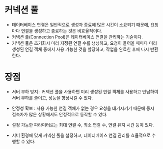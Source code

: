 # 커넥션 풀

- 데이터베이스 연결은 일반적으로 생성과 종료에 많은 시간이 소요되기 때문에, 
요청마다 연결을 생성하고 종료하는 것은 비효율적이다.
- 커넥션 풀(Connection Pool)은 데이터베이스 연결을 관리하는 기술이다.
- 커넥션 풀은 초기화시 미리 지정된 연결 수를 생성하고, 요청이 들어올 때마다 
미리 생성된 연결 객체 중에서 사용 가능한 것을 할당하고, 작업을 완료한 후에 다시 반환한다.

# 장점

- 서버 부하 방지 : 커넥션 풀을 사용하면 미리 생성된 연결 객체를 사용하고 반납하여 서버 부하를 줄이고, 성능을 향상시킬 수 있다.
- 안정성 확보 : 사용 가능한 연결 객체가 없는 경우 요청을 대기시키기 때문에 
동시 접속자가 많은 상황에서도 안정적으로 동작할 수 있다.

- 설정 가능한 파라미터로는 최대 연결 수, 최소 연결 수, 연결 유지 시간 등이 있다.
- 서버 환경에 맞게 커넥션 풀을 설정하고, 데이터베이스 연결 관리를 효율적으로 수행할 수 있다.
